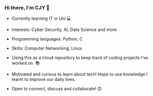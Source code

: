 ### Hi there, I'm CJY 👋

- Currently learning IT in Uni :computer:
- Interests: Cyber Security, AI, Data Science and more
- Programming languages: Python, C
- Skills: Computer Networking, Linux

- Using this as a cloud repository to keep track of coding projects I've worked on. :books:
- Motivated and curious to learn about tech! Hope to use knowledge I learnt to improve our daily lives.
- Open to connect, discuss and collaborate! :blush:

